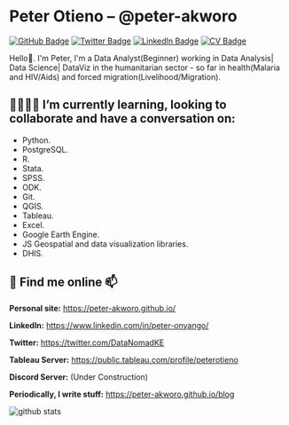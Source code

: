 # Peter Otieno – @peter-akworo

[![GitHub Badge](https://img.shields.io/github/followers/peter-akworo?style=social)](https://github.com/peter-akworo)
[![Twitter Badge](https://img.shields.io/twitter/follow/DataNomadKE?style=social)](https://twitter.com/DataNomadKE)
[![LinkedIn Badge](https://img.shields.io/badge/My-LinkedIn-blue)](https://www.linkedin.com/in/peter-onyango/)
[![CV Badge](https://img.shields.io/badge/My-CV-critical)](https://drive.google.com/open?id=1gwHw9gMmIa-pfVkyDPUQqvnPsFsTXu1V)

Hello👋. I'm Peter, I'm a Data Analyst(Beginner) working in Data Analysis| Data Science| DataViz in the humanitarian sector - so far in health(Malaria and HIV/Aids) and forced migration(Livelihood/Migration).


## 🌱👯🤔💬 I’m currently learning, looking to collaborate and have a conversation on:
 * Python. 
 * PostgreSQL. 
 * R.
 * Stata.
 * SPSS.
 * ODK. 
 * Git. 
 * QGIS. 
 * Tableau. 
 * Excel.
 * Google Earth Engine.
 * JS Geospatial and data visualization libraries. 
 * DHIS.

## :telescope: Find me online 📫

**Personal site:** https://peter-akworo.github.io/

**LinkedIn:** https://www.linkedin.com/in/peter-onyango/

**Twitter:** https://twitter.com/DataNomadKE

**Tableau Server:** https://public.tableau.com/profile/peterotieno

**Discord Server:** (Under Construction)

**Periodically, I write stuff:** https://peter-akworo.github.io/blog


![github stats](https://github-readme-stats.vercel.app/api?username=peter-akworo&show_icons=true)

